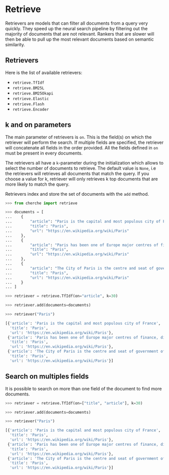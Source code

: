 # Retrieve

Retrievers are models that can filter all documents from a query very quickly. They speed up the neural search pipeline by filtering out the majority of documents that are not relevant. Rankers that are slower will then be able to pull up the most relevant documents based on semantic similarity.

## Retrievers

Here is the list of available retrievers:

- `retrieve.TfIdf`
- `retrieve.BM25L`
- `retrieve.BM25Okapi`
- `retrieve.Elastic`
- `retrieve.Flash`
- `retrieve.Encoder`

## k and on parameters

The main parameter of retrievers is `on`. This is the field(s) on which the retriever will perform the search. If multiple fields are specified, the retriever will concatenate all fields in the order provided. All the fields defined in `on` must be present in every documents.

The retrievers all have a `k`-parameter during the initialization which allows to select the number of documents to retrieve. The default value is `None`, i.e the retrievers will retrieves all documents that match the query. If you choose a value for k, retriever will only retrieves k top documents that are more likely to match the query.

Retrievers index and store the set of documents with the `add` method.

```python
>>> from cherche import retrieve

>>> documents = [
...    {
...        "article": "Paris is the capital and most populous city of France",
...        "title": "Paris",
...        "url": "https://en.wikipedia.org/wiki/Paris"
...    },
...    {
...        "article": "Paris has been one of Europe major centres of finance, diplomacy , commerce , fashion , gastronomy , science , and arts.",
...        "title": "Paris",
...        "url": "https://en.wikipedia.org/wiki/Paris"
...    },
...    {
...        "article": "The City of Paris is the centre and seat of government of the region and province of Île-de-France .",
...        "title": "Paris",
...        "url": "https://en.wikipedia.org/wiki/Paris"
...    }
... ]

>>> retriever = retrieve.TfIdf(on="article", k=30)

>>> retriever.add(documents=documents)

>>> retriever("Paris")
```

```python
[{'article': 'Paris is the capital and most populous city of France',
  'title': 'Paris',
  'url': 'https://en.wikipedia.org/wiki/Paris'},
 {'article': 'Paris has been one of Europe major centres of finance, diplomacy , commerce , fashion , gastronomy , science , and arts.',
  'title': 'Paris',
  'url': 'https://en.wikipedia.org/wiki/Paris'},
 {'article': 'The City of Paris is the centre and seat of government of the region and province of Île-de-France .',
  'title': 'Paris',
  'url': 'https://en.wikipedia.org/wiki/Paris'}]
```

## Search on multiples fields

It is possible to search on more than one field of the document to find more documents.

```python
>>> retriever = retrieve.TfIdf(on=["title", "article"], k=30)

>>> retriever.add(documents=documents)

>>> retriever("Paris")
```

```python
[{'article': 'Paris is the capital and most populous city of France',
  'title': 'Paris',
  'url': 'https://en.wikipedia.org/wiki/Paris'},
 {'article': 'Paris has been one of Europe major centres of finance, diplomacy , commerce , fashion , gastronomy , science , and arts.',
  'title': 'Paris',
  'url': 'https://en.wikipedia.org/wiki/Paris'},
 {'article': 'The City of Paris is the centre and seat of government of the region and province of Île-de-France .',
  'title': 'Paris',
  'url': 'https://en.wikipedia.org/wiki/Paris'}]
```
